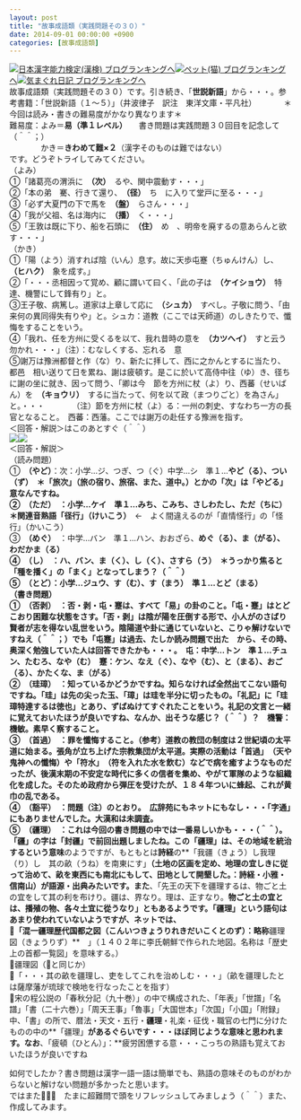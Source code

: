 ```yaml
---
layout: post
title: "故事成語類（実践問題その３０）"
date: 2014-09-01 00:00:00 +0900
categories: [故事成語類]
---
```


[![](/syuusyuu9701/assets/images/故事成語類（実践問題その３０）-br_c_3028_1.gif)](http://blog.with2.net/link.php?1659096:3028 "日本漢字能力検定(漢検) ブログランキングへ")[日本漢字能力検定(漢検) ブログランキングへ](http://blog.with2.net/link.php?1659096:3028)[![](/syuusyuu9701/assets/images/故事成語類（実践問題その３０）-br_c_1348_1.gif)](http://blog.with2.net/link.php?1659096:1348 "ペット(猫) ブログランキングへ")[ペット(猫) ブログランキングへ](http://blog.with2.net/link.php?1659096:1348)[![](/syuusyuu9701/assets/images/故事成語類（実践問題その３０）-br_c_9257_1.gif)](http://blog.with2.net/link.php?1659096:9257 "気まぐれ日記 ブログランキングへ")[気まぐれ日記 ブログランキングへ](http://blog.with2.net/link.php?1659096:9257)  
故事成語類（実践問題その３０）です。引き続き、「**世説新語**」から・・・。参考書籍：「世説新語（１～５）」（井波律子　訳注　東洋文庫・平凡社）　　　　＊今回は読み・書きの難易度がかなり異なります＊  
難易度：よみ＝**易（準１レベル）**　　書き問題は実践問題３０回目を記念して（＾＾；）  
　　　　かき＝**きわめて難×２**（漢字そのものは難ではない）　  
です。どうぞトライしてみてください。  
（よみ）  
①「諸葛亮の渭浜に　**（次）**　るや、関中震動す・・・」  
②「本の弟　騫、行きて還り、　**（径）**　ち　に入りて堂戸に至る・・・」  
③「必ず大夏門の下で馬を　**（盤）**　らさん・・・」  
④「我が父祖、名は海内に　**（播）**　く・・・」  
⑤「王敦は既に下り、船を石頭に　**（住）**　め　、明帝を廃するの意あらんと欲す・・・」  
（かき）  
①「陽（よう）消すれば陰（いん）息す。故に天歩屯蹇（ちゅんけん）し、　**（ヒハク）**　象を成す。」  
②「・・・丞相因って覚め、顧に謂いて曰く、「此の子は　**（ケイショウ）**　特達、機警にして鋒有り」と。  
③王子敬、病篤し。道家は上章して応に　**（シュカ）**　すべし。子敬に問う、「由来何の異同得失有りや」と。シュカ：道教（ここでは天師道）のしきたりで、懺悔をすることをいう。  
④「我れ、任を方州に受くるを以て、我れ昔時の意を　**（カツヘイ）**　すと云う勿かれ・・・」（注）：むなしくする、忘れる　意  
⑤謝万は豫洲都督と作（な）り、新たに拝して、西に之かんとするに当たり、都邑　相い送りて日を累ね、謝は疲頓す。是こに於いて高侍中往（ゆ）き、径ちに謝の坐に就き、因って問う、「卿は今　節を方州に杖（よ）り、西蕃（せいばん）を　**（キョウリ）**　するに当たって、何を以て政（まつりごと）を為さん」と。・・・　　　　（注）節を方州に杖（よ）る：一州の刺史、すなわち一方の長官となること。　西蕃：西藩。ここでは謝万の赴任する豫洲を指す。  
＜回答・解説＞はこのあとすぐ（＾＾）  
![](/syuusyuu9701/assets/images/故事成語類（実践問題その３０）-51762fae986b5c7fb897f9af8385cbff.jpg)![](/syuusyuu9701/assets/images/故事成語類（実践問題その３０）-b9fcae25bd2e3d69e1f0024af43cace1.jpg)  
＜回答・解説＞  
（読み問題）  
①　**（やど）**：次：小学…ジ、つぎ、つ（ぐ）中学…シ　準１…**やど（る）、**つい（ず）　＊「**旅次**」（旅の宿り、旅宿、また、道中。）とかの「次」は「やどる」意なんですね。  
②　**（ただ）**　：小学…ケイ　準１…みち、こみち、さしわたし、**ただ（ちに）**　＊関連音熟語**「径行」（けいこう）**　←　よく間違えるのが「直情怪行」の「怪行」（かいこう）  
③　**（めぐ）**　：中学…バン　準１…ハン、おおざら、**めぐ（る）、**ま（がる）、わだかま（る）  
④　**（し）**　：ハ、バン、ま（く）、**し（く）、**さすら（う）　＊うっかり焦ると「種を播く」の「まく」となってしまう？（＾＾）  
⑤　**（とど）**：小学…ジュウ、す（む）、す（まう）　準１…**とど（まる）**  
（書き問題）  
①　**（否剥）**　：**否・剥・屯・蹇は、すべて「易」の卦のこと。「**屯・蹇」はとどこおり困難な状態をさす。「否・剥」は陰が陽を圧倒する形で、小人がのさばり賢者が志を得ない乱世をいう。陰陽道や卦に通じていないと、こりゃ解けないですねえ（＾＾；）でも**「屯蹇」は過去、たしか読み問題で出た**　から、その時、奥深く勉強していた人は回答できたかも・・・。　屯：中学…トン　準１…**チュン**、たむろ、**なや（む）**　蹇：ケン、なえ（ぐ）、**なや（む）、**と（まる）、おご（る）、かたくな、ま（がる）  
②　**（珪璋）**　：知っているかどうかですね。知らなければ全然出てこない語句ですね。「珪」は先の尖った玉、「璋」は珪を半分に切ったもの。「**礼記**」に**「珪璋特達するは徳也」**とあり、ずばぬけてすぐれたことをいう。礼記の文言と一緒に覚えておいたほうが良いですね、なんか、出そうな感じ？（＾＾）？　機警：機敏。素早く察すること。  
③　**（首過）**　：罪を懺悔すること。（参考）道教の教団の制度は２世紀頃の太平道に始まる。張角が立ち上げた宗教集団が太平道。実際の活動は**「首過」**　（天や鬼神への懺悔）や**「符水」**　（符を入れた水を飲む）などで病を癒すようなものだったが、後漢末期の不安定な時代に多くの信者を集め、やがて軍隊のような組織化を成した。そのため政府から弾圧を受けたが、１８４年ついに蜂起、これが黄巾の乱である。  
④　**（豁平）**　：問題（注）のとおり。　広辞苑にもネットにもなし・・・「字通」にもありませんでした。大漢和は未調査。  
⑤　**（疆理）**　：これは今回の書き問題の中では一番易しいかも・・・（＾＾）。「疆」の字は「封疆」で前回出題しましたね。この「疆理」は、その**地域を統治するという意味**のようですが、もともとは**詩経**の**「我疆（きょう）し我理（り）し　其の畝（うね）を南東にす」**（土地の区画を定め、地理の宜しきに従って治めて、畝を東西にも南北にもして、田地として開墾した。：詩経・小雅・信南山）が語源・出典みたいです。また**、「先王の天下を疆理するは、物ごと土の宜をして其の利を布けり。疆は、界なり。理は、正すなり。**物ごと土の宜とは、播殖の物、各々土宜に從うなり」ともあるようです。「疆理」という語句はあまり使われていないようですが、ネットでは、  
「混一疆理歴代国都之図（こんいつきょうりれきだいこくとのず）：略称**疆理図（きょうりず）**　」（１４０２年に李氏朝鮮で作られた地図。名称は「歴史上の首都一覧図」を意味する。）  
疆理図（と同じか）  
「・・・其の畝を疆理し、吏をしてこれを治めしむ・・・」（畝を疆理したとは薩摩藩が琉球で検地を行なったことを指す）　  
宋の程公説の「春秋分記（九十巻）」の中で構成された、「年表」「世譜」「名譜」「書（二十六巻）」「周天王事」「魯事」「大国世本」「次国」「小国」「附録」中、「書」の所で、暦法・天文・五行・**疆理**・礼楽・征伐・職官の七門に分けたものの中の**「疆理」**があるぐらいです・・・ほぼ同じような意味と思われます。なお**、「疲頓（ひとん）」：**疲労困憊する意・・・こっちの熟語も覚えておいたほうが良いですね  
  
  
如何でしたか？書き問題は漢字一語一語は簡単でも、熟語の意味そのものがわからないと解けない問題が多かったと思います。  
ではまた👋👋👋　たまに超難問で頭をリフレッシュしてみましょう（＾＾）また、作成してみます。  
  
  
  
  